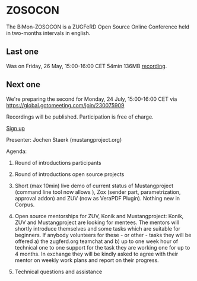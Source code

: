 # ZOSOCON
The BiMon-ZOSOCON is a ZUGFeRD Open Source Online Conference held in two-months intervals in english.

## Last one

Was on Friday, 26 May, 15:00-16:00 CET 54min 136MB [recording](http://mustangproject.org/zosocon/2017-05-26-ZOSOCON-1.mp4). 


## Next one

We're preparing the second for Monday, 24 July, 15:00-16:00 CET via https://global.gotomeeting.com/join/230075909 
 


Recordings will be published. Participation is free of charge.

[Sign up](mailto:zosocon@zugferd.org?subject=participation)

Presenter: Jochen Staerk (mustangproject.org)

Agenda: 
1. Round of introductions participants
2. Round of introductions open source projects
3. Short (max 10min) live demo of current status of Mustangproject (command line tool now allows ), Zox (sender part, parametrization, approval addon) and ZUV (now as VeraPDF Plugin). Nothing new in Corpus.
4. Open source mentorships for ZUV, Konik and Mustangproject: Konik, ZUV and Mustangproject are looking for mentees. The mentors will shortly introduce themselves and some tasks which are suitable for beginners. 
If anybody volunteers for these - or other - tasks they will be offered 
  a) the zugferd.org teamchat and
  b) up to one week hour of technical one to one support for the task they are working one for up to 4 months.
In exchange they will be kindly asked to agree with their mentor on weekly work plans and report on their progress.

5. Technical questions and assistance
